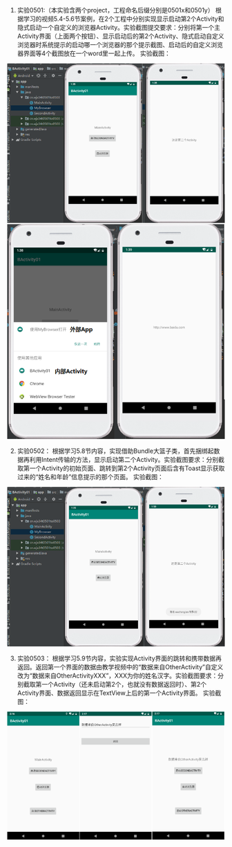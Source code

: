 1. 实验0501:（本实验含两个project，工程命名后缀分别是0501x和0501y）
根据学习的视频5.4-5.6节案例，在2个工程中分别实现显示启动第2个Activity和隐式启动一个自定义的浏览器Activity。实验截图提交要求：分别将第一个主Activity界面（上面两个按钮）、显示启动后的第2个Activity、隐式启动自定义浏览器时系统提示的启动哪一个浏览器的那个提示截图、启动后的自定义浏览器界面等4个截图放在一个word里一起上传。
实验截图：  

![image](./app/src/main/res/drawable/ac1.png)  
![image](./app/src/main/res/drawable/ac2.png)  


2. 实验0502：
根据学习5.8节内容，实现借助Bundle大篮子类，首先捆绑起数据再利用Intent传输的方法，显示启动第二个Activity。实验截图要求：分别截取第一个Activity的初始页面、跳转到第2个Activity页面后含有Toast显示获取过来的“姓名和年龄”信息提示的那个页面。
实验截图：  

![image](./app/src/main/res/drawable/ac3.png)  


3. 实验0503：
根据学习5.9节内容，实验实现Activity界面的跳转和携带数据再返回。返回第一个界面的数据由教学视频中的“数据来自OtherActivity”自定义改为“数据来自OtherActivityXXX”，XXX为你的姓名汉字。实验截图要求：分别截取第一个Activity（还未启动第2个，也就没有数据返回时）、第2个Activity界面、数据返回显示在TextView上后的第一个Activity界面。
实验截图：  

![image](./app/src/main/res/drawable/ac4.png)

